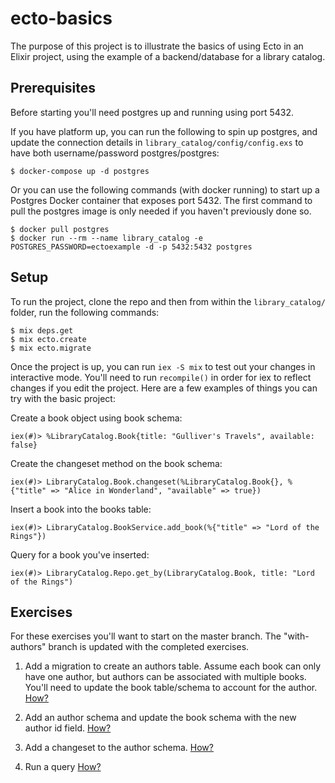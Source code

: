 # ecto-basics
The purpose of this project is to illustrate the basics of using Ecto in an Elixir project, using the example of a backend/database for a library catalog.

## Prerequisites
Before starting you'll need postgres up and running using port 5432.

If you have platform up, you can run the following to spin up postgres, and update the connection details in `library_catalog/config/config.exs` to have both username/password postgres/postgres:
```
$ docker-compose up -d postgres
```

Or you can use the following commands (with docker running) to start up a Postgres Docker container that exposes port 5432. The first command to pull the postgres image is only needed if you haven't previously done so.
```
$ docker pull postgres
$ docker run --rm --name library_catalog -e POSTGRES_PASSWORD=ectoexample -d -p 5432:5432 postgres
```

## Setup

To run the project, clone the repo and then from within the `library_catalog/` folder, run the following commands:

```
$ mix deps.get
$ mix ecto.create
$ mix ecto.migrate
```

Once the project is up, you can run `iex -S mix` to test out your changes in interactive mode. You'll need to run `recompile()` in order for iex to reflect changes if you edit the project. Here are a few examples of things you can try with the basic project:

Create a book object using book schema:
```
iex(#)> %LibraryCatalog.Book{title: "Gulliver's Travels", available: false}
```

Create the changeset method on the book schema:
```
iex(#)> LibraryCatalog.Book.changeset(%LibraryCatalog.Book{}, %{"title" => "Alice in Wonderland", "available" => true})
```

Insert a book into the books table:
```
iex(#)> LibraryCatalog.BookService.add_book(%{"title" => "Lord of the Rings"})
```

Query for a book you've inserted:
```
iex(#)> LibraryCatalog.Repo.get_by(LibraryCatalog.Book, title: "Lord of the Rings")
```

## Exercises

For these exercises you'll want to start on the master branch.  The "with-authors" branch is updated with the completed exercises.

1. Add a migration to create an authors table. Assume each book can only have one author, but authors can be associated with multiple books.  You'll need to update the book table/schema to account for the author. [How?](docs/AddMigration.md)

2. Add an author schema and update the book schema with the new author id field. [How?](docs/AddSchema.md)

3. Add a changeset to the author schema. [How?](docs/AddChangeset.md)

4. Run a query [How?](docs/AddQuery.md)
